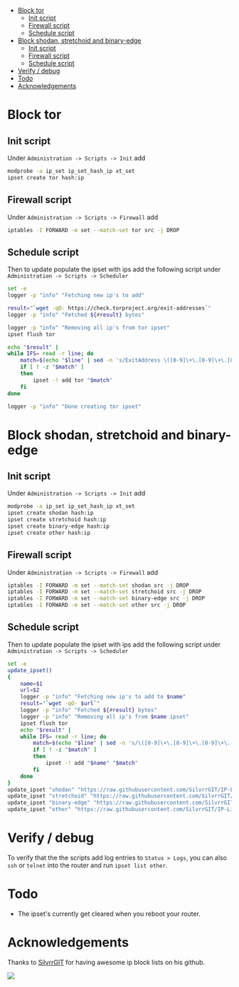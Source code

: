 - [Block tor](#block-tor)
  - [Init script](#init-script)
  - [Firewall script](#firewall-script)
  - [Schedule script](#schedule-script)
- [Block shodan, stretchoid and binary-edge](#block-shodan-stretchoid-and-binary-edge)
  - [Init script](#init-script-1)
  - [Firewall script](#firewall-script-1)
  - [Schedule script](#schedule-script-1)
- [Verify / debug](#verify--debug)
- [Todo](#todo)
- [Acknowledgements](#acknowledgements)

# Block tor
## Init script
Under `Administration -> Scripts -> Init` add
```bash
modprobe -a ip_set ip_set_hash_ip xt_set
ipset create tor hash:ip
```

## Firewall script
Under `Administration -> Scripts -> Firewall` add
```bash
iptables -I FORWARD -m set --match-set tor src -j DROP
```

## Schedule script
Then to update populate the ipset with ips add the following script under `Administration -> Scripts -> Scheduler`
```bash
set -e
logger -p "info" "Fetching new ip's to add"

result="`wget -qO- https://check.torproject.org/exit-addresses`"
logger -p "info" "Fetched ${#result} bytes"

logger -p "info" "Removing all ip's from tor ipset"
ipset flush tor

echo "$result" |
while IFS= read -r line; do
    match=$(echo "$line" | sed -n 's/ExitAddress \([0-9]\+\.[0-9]\+\.[0-9]\+\.[0-9]\+\).*/\1/p')
    if [ ! -z "$match" ]
    then
        ipset -! add tor "$match"
    fi
done

logger -p "info" "Done creating tor ipset"
```




# Block shodan, stretchoid and binary-edge

## Init script
Under `Administration -> Scripts -> Init` add
```bash
modprobe -a ip_set ip_set_hash_ip xt_set
ipset create shodan hash:ip
ipset create stretchoid hash:ip
ipset create binary-edge hash:ip
ipset create other hash:ip
```

## Firewall script
Under `Administration -> Scripts -> Firewall` add
```bash
iptables -I FORWARD -m set --match-set shodan src -j DROP
iptables -I FORWARD -m set --match-set stretchoid src -j DROP
iptables -I FORWARD -m set --match-set binary-edge src -j DROP
iptables -I FORWARD -m set --match-set other src -j DROP
```

## Schedule script
Then to update populate the ipset with ips add the following script under `Administration -> Scripts -> Scheduler`
```bash
set -e
update_ipset()
{
    name=$1
    url=$2
    logger -p "info" "Fetching new ip's to add to $name"
    result="`wget -qO- $url`"
    logger -p "info" "Fetched ${#result} bytes"
    logger -p "info" "Removing all ip's from $name ipset"
    ipset flush tor
    echo "$result" |
    while IFS= read -r line; do
        match=$(echo "$line" | sed -n 's/\([0-9]\+\.[0-9]\+\.[0-9]\+\.[0-9]\+\).*/\1/p')
        if [ ! -z "$match" ]
        then
            ipset -! add "$name" "$match"
        fi
    done
}
update_ipset "shodan" "https://raw.githubusercontent.com/SilvrrGIT/IP-Lists/master/shodan"
update_ipset "stretchoid" "https://raw.githubusercontent.com/SilvrrGIT/IP-Lists/master/stretchoid"
update_ipset "binary-edge" "https://raw.githubusercontent.com/SilvrrGIT/IP-Lists/master/binary_edge"
update_ipset "other" "https://raw.githubusercontent.com/SilvrrGIT/IP-Lists/master/other"
```

# Verify / debug
To verify that the the scripts add log entries to `Status > Logs`, you can also `ssh` or `telnet` into the router and run `ipset list other`.

# Todo
* The ipset's currently get cleared when you reboot your router.

# Acknowledgements
Thanks to [SilvrrGIT](https://www.github.com/SilvrrGIT) for having awesome ip block lists on his github.




![](https://visitor-badge.glitch.me/badge?page_id=tomato-block-malicious-ips)